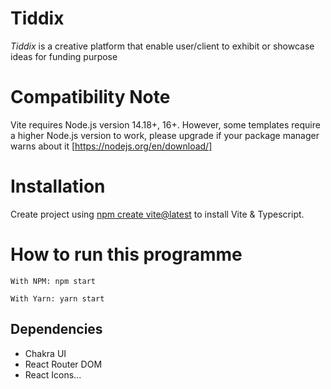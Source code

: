 # Tiddix

_Tiddix_ is a creative platform that enable user/client to exhibit or showcase ideas for funding purpose

# Compatibility Note

Vite requires Node.js version 14.18+, 16+. However, some templates require a higher Node.js version to work, please upgrade if your package manager warns about it [https://nodejs.org/en/download/]

# Installation

Create project using [npm create vite@latest](https://vitejs.dev/guide/) to install Vite & Typescript.

# How to run this programme

```
With NPM: npm start

With Yarn: yarn start
```

## Dependencies

- Chakra UI
- React Router DOM
- React Icons...
